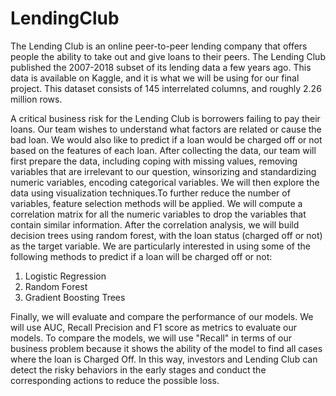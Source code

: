 # LendingClub

The Lending Club is an online peer-to-peer lending company that offers people the ability to take out and give loans to their peers. The Lending Club published the 2007-2018 subset of its lending data a few years ago. This data is available on Kaggle, and it is what we will be using for our final project. This dataset consists of 145 interrelated columns, and roughly 2.26 million rows.

A critical business risk for the Lending Club is borrowers failing to pay their loans. Our team wishes to understand what factors are related or cause the bad loan. We would also like to predict if a loan would be charged off or not based on the features of each loan. After collecting the data, our team will first prepare the data, including coping with missing values, removing variables that are irrelevant to our question, winsorizing and standardizing numeric variables, encoding categorical variables. We will then explore the data using visualization techniques.To further reduce the number of variables, feature selection methods will be applied. We will compute a correlation matrix for all the numeric variables to drop the variables that contain similar information. After the correlation analysis, we will build decision trees using random forest, with the loan status (charged off or not) as the target variable. We are particularly interested in using some of the following methods to predict if a loan will be charged off or not:

1. Logistic Regression
2. Random Forest
3. Gradient Boosting Trees


Finally, we will evaluate and compare the performance of our models. We will use AUC, Recall Precision and F1 score as metrics to evaluate our models. To compare the models, we will use "Recall" in terms of our business problem because it shows the ability of the model to find all cases where the loan is Charged Off. In this way, investors and Lending Club can detect the risky behaviors in the early stages and conduct the corresponding actions to reduce the possible loss.

